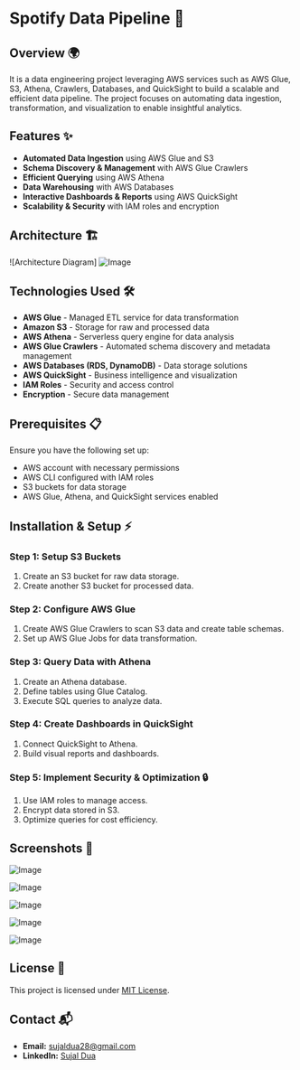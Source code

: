 # Spotify Data Pipeline 🚀

## Overview 🌍
It is a data engineering project leveraging AWS services such as AWS Glue, S3, Athena, Crawlers, Databases, and QuickSight to build a scalable and efficient data pipeline. The project focuses on automating data ingestion, transformation, and visualization to enable insightful analytics.

## Features ✨
- **Automated Data Ingestion** using AWS Glue and S3
- **Schema Discovery & Management** with AWS Glue Crawlers
- **Efficient Querying** using AWS Athena
- **Data Warehousing** with AWS Databases
- **Interactive Dashboards & Reports** using AWS QuickSight
- **Scalability & Security** with IAM roles and encryption

## Architecture 🏗️
![Architecture Diagram] 
![Image](https://github.com/user-attachments/assets/d8fc3631-5799-4b23-b0ba-0e1507510915)


## Technologies Used 🛠️
- **AWS Glue** - Managed ETL service for data transformation
- **Amazon S3** - Storage for raw and processed data
- **AWS Athena** - Serverless query engine for data analysis
- **AWS Glue Crawlers** - Automated schema discovery and metadata management
- **AWS Databases (RDS, DynamoDB)** - Data storage solutions
- **AWS QuickSight** - Business intelligence and visualization
- **IAM Roles** - Security and access control
- **Encryption** - Secure data management

## Prerequisites 📋
Ensure you have the following set up:
- AWS account with necessary permissions
- AWS CLI configured with IAM roles
- S3 buckets for data storage
- AWS Glue, Athena, and QuickSight services enabled

## Installation & Setup ⚡

### Step 1: Setup S3 Buckets
1. Create an S3 bucket for raw data storage.
2. Create another S3 bucket for processed data.

### Step 2: Configure AWS Glue
1. Create AWS Glue Crawlers to scan S3 data and create table schemas.
2. Set up AWS Glue Jobs for data transformation.

### Step 3: Query Data with Athena
1. Create an Athena database.
2. Define tables using Glue Catalog.
3. Execute SQL queries to analyze data.

### Step 4: Create Dashboards in QuickSight
1. Connect QuickSight to Athena.
2. Build visual reports and dashboards.

### Step 5: Implement Security & Optimization 🔒
1. Use IAM roles to manage access.
2. Encrypt data stored in S3.
3. Optimize queries for cost efficiency.

## Screenshots 📸

![Image](https://github.com/user-attachments/assets/8e32b289-5cd2-49c4-8a3e-a284b08affe2)

![Image](https://github.com/user-attachments/assets/fb26ac55-d1bc-489f-9eb7-467067414c5a)

![Image](https://github.com/user-attachments/assets/e481cc6c-93cf-4910-b44a-5c330d5c941d)

![Image](https://github.com/user-attachments/assets/3b6ef8e2-24f8-4353-b7e5-e9de72f44b8b)

![Image](https://github.com/user-attachments/assets/a7f85ab6-4002-41ea-a024-a7f54308b918)





## License 📜
This project is licensed under [MIT License](LICENSE).

## Contact 📬
- **Email:** sujaldua28@gmail.com
- **LinkedIn:** [Sujal Dua](https://www.linkedin.com/in/sujaldua/)

